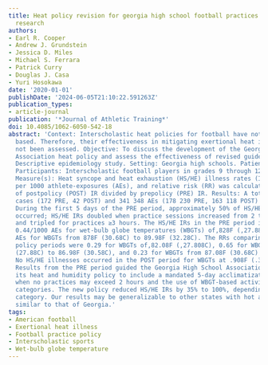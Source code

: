 ```yaml
---
title: Heat policy revision for georgia high school football practices based on data-driven
  research
authors:
- Earl R. Cooper
- Andrew J. Grundstein
- Jessica D. Miles
- Michael S. Ferrara
- Patrick Curry
- Douglas J. Casa
- Yuri Hosokawa
date: '2020-01-01'
publishDate: '2024-06-05T21:10:22.591263Z'
publication_types:
- article-journal
publication: '*Journal of Athletic Training*'
doi: 10.4085/1062-6050-542-18
abstract: 'Context: Interscholastic heat policies for football have not been evidence
  based. Therefore, their effectiveness in mitigating exertional heat illness has
  not been assessed. Objective: To discuss the development of the Georgia High School
  Association heat policy and assess the effectiveness of revised guidelines. Design:
  Descriptive epidemiology study. Setting: Georgia high schools. Patients or Other
  Participants: Interscholastic football players in grades 9 through 12. Main Outcome
  Measure(s): Heat syncope and heat exhaustion (HS/HE) illness rates (IRs) were calculated
  per 1000 athlete-exposures (AEs), and relative risk (RR) was calculated as a ratio
  of postpolicy (POST) IR divided by prepolicy (PRE) IR. Results: A total of 214 HS/HE
  cases (172 PRE, 42 POST) and 341 348 AEs (178 230 PRE, 163 118 POST) were identified.
  During the first 5 days of the PRE period, approximately 50% of HS/HE illnesses
  occurred; HS/HE IRs doubled when practice sessions increased from 2 to 2.5 hours
  and tripled for practices ≥3 hours. The HS/HE IRs in the PRE period increased from
  0.44/1000 AEs for wet-bulb globe temperatures (WBGTs) of,828F (,27.88C) to .2.0/1000
  AEs for WBGTs from 878F (30.68C) to 89.98F (32.28C). The RRs comparing PRE and POST
  policy periods were 0.29 for WBGTs of,82.08F (,27.808C), 0.65 for WBGTs from 82.08F
  (27.88C) to 86.98F (30.58C), and 0.23 for WBGTs from 87.08F (30.68C) to 89.98F (32.28C).
  No HS/HE illnesses occurred in the POST period for WBGTs at .908F (.32.38C). Conclusions:
  Results from the PRE period guided the Georgia High School Association to revise
  its heat and humidity policy to include a mandated 5-day acclimatization period
  when no practices may exceed 2 hours and the use of WBGT-based activity-modification
  categories. The new policy reduced HS/HE IRs by 35% to 100%, depending on the WBGT
  category. Our results may be generalizable to other states with hot and humid climates
  similar to that of Georgia.'
tags:
- American football
- Exertional heat illness
- Football practice policy
- Interscholastic sports
- Wet-bulb globe temperature
---
```

